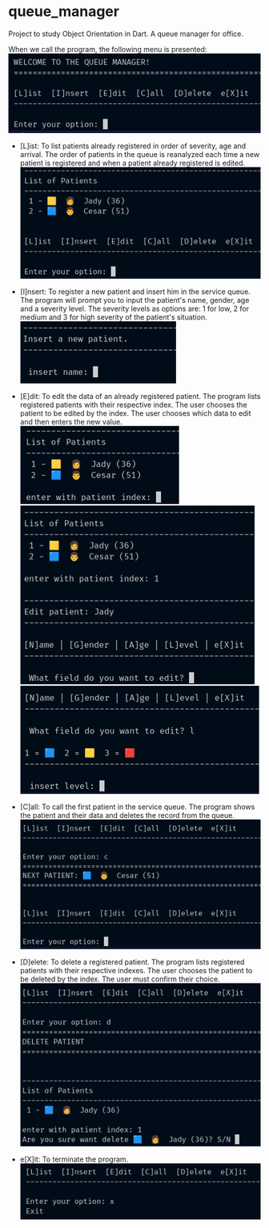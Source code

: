 # queue_manager

Project to study Object Orientation in Dart. A queue manager for office.

When we call the program, the following menu is presented:
![First menu.](assets/image/first_menu.png)

- [L]ist:
  To list patients already registered in order of severity, age and arrival.
  The order of patients in the queue is reanalyzed each time a new patient is registered and when a patient already registered is edited.
  ![First menu.](assets/image/list_patient.png)

- [I]nsert:
  To register a new patient and insert him in the service queue.
  The program will prompt you to input the patient's name, gender, age and a severity level.
  The severity levels as options are: 1 for low, 2 for medium and 3 for high severity of the patient's situation.
  ![Insert patient.](assets/image/insert_patient_data.png)

- [E]dit:
  To edit the data of an already registered patient. The program lists registered patients with their respective index. The user chooses the patient to be edited by the index.
  The user chooses which data to edit and then enters the new value.
  ![Edit patient - choose patient.](assets/image/edit_patient_1.png)
  ![Edit patient - choose data.](assets/image/edit_patient_2.png)
  ![Edit patient - insert new data.](assets/image/edit_patient_3.png)

- [C]all:
  To call the first patient in the service queue.
  The program shows the patient and their data and deletes the record from the queue.
  ![Call patient](assets/image/call_patient.png)

- [D]elete:
  To delete a registered patient. The program lists registered patients with their respective indexes. The user chooses the patient to be deleted by the index.
  The user must confirm their choice.
  ![Delete patient](assets/image/delete_patient.png)

- e[X]it:
  To terminate the program.
  ![Exit program](assets/image/exit_program.png)

